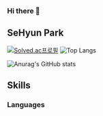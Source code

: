 ### Hi there 👋

<!--
**daepoid/daepoid** is a ✨ _special_ ✨ repository because its `README.md` (this file) appears on your GitHub profile.

Here are some ideas to get you started:

- 🔭 I’m currently working on ...
- 🌱 I’m currently learning ...
- 👯 I’m looking to collaborate on ...
- 🤔 I’m looking for help with ...
- 💬 Ask me about ...
- 📫 How to reach me: ...
- 😄 Pronouns: ...
- ⚡ Fun fact: ...
-->

## SeHyun Park

[![Solved.ac프로필](http://mazassumnida.wtf/api/v2/generate_badge?boj=daepoid)](https://solved.ac/daepoid)
![Top Langs](https://github-readme-stats.vercel.app/api/top-langs/?username=daepoid&layout=compact&theme=radical)

![Anurag's GitHub stats](https://github-readme-stats.vercel.app/api?username=daepoid&show_icons=true&theme=radical)


## Skills
### Languages
<!-- 
![JavaScript](https://img.shields.io/badge/javascript-F7DF1E?style=flat-square&logo=javascript&logoColor=white)
![TypeScript](https://img.shields.io/badge/TypeScript-3178C6?style=flat-square&logo=typescript&logoColor=white)
![React](https://img.shields.io/badge/React-61DAFB?style=flat-square&logo=React&logoColor=white)
![Node.js](https://img.shields.io/badge/Node.js-339933?style=flat-square&logo=Node.js&logoColor=white)
![Express](https://img.shields.io/badge/express-000000?style=flat-square&logo=Express&logoColor=white)
![MySQL](https://img.shields.io/badge/MySQL-4479A1?style=flat-square&logo=MySQL&logoColor=white)
![TypeORM](https://img.shields.io/badge/TypeORM-FF4716?style=flat-square&logo=%20Actions&logoColor=white)
![Socket.io](https://img.shields.io/badge/socket.io-010101?style=flat-square&logo=socket.io&logoColor=white) -->

